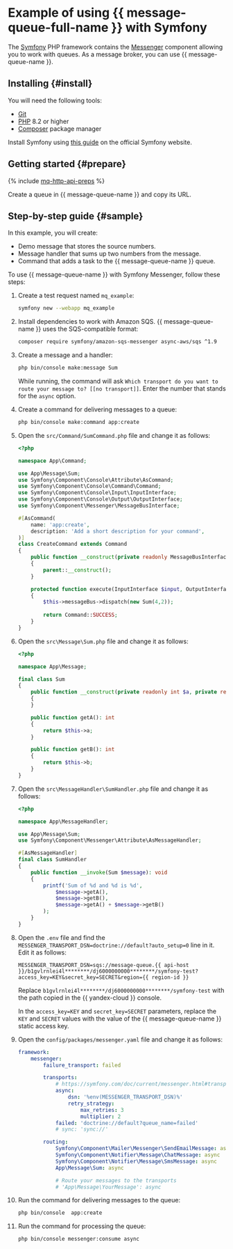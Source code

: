 # Example of using {{ message-queue-full-name }} with Symfony

The [Symfony](https://symfony.com/) PHP framework contains the [Messenger](https://symfony.com/doc/current/messenger.html) component allowing you to work with queues. As a message broker, you can use {{ message-queue-name }}.

## Installing {#install}

You will need the following tools:
* [Git](https://git-scm.com)
* [PHP](https://php.net) 8.2 or higher
* [Composer](https://getcomposer.org) package manager

Install Symfony using [this guide](https://symfony.com/doc/current/setup.html) on the official Symfony website.

## Getting started {#prepare}

{% include [mq-http-api-preps](../_includes_service/mq-http-api-preps-sdk.md) %}

Create a queue in {{ message-queue-name }} and copy its URL.

## Step-by-step guide {#sample}

In this example, you will create:
* Demo message that stores the source numbers.
* Message handler that sums up two numbers from the message.
* Command that adds a task to the {{ message-queue-name }} queue.

To use {{ message-queue-name }} with Symfony Messenger, follow these steps:

1. Create a test request named `mq_example`:

   ```bash
   symfony new --webapp mq_example
   ```

1. Install dependencies to work with Amazon SQS. {{ message-queue-name }} uses the SQS-compatible format:

   ```bash
   composer require symfony/amazon-sqs-messenger async-aws/sqs ^1.9
   ```

1. Create a message and a handler:

    ```bash
    php bin/console make:message Sum
    ```

    While running, the command will ask `Which transport do you want to route your message to? [[no transport]]`.
    Enter the number that stands for the `async` option.

1. Create a command for delivering messages to a queue:

    ```bash
    php bin/console make:command app:create
    ```

1. Open the `src/Command/SumCommand.php` file and change it as follows:

    ```php
    <?php
    
    namespace App\Command;
    
    use App\Message\Sum;
    use Symfony\Component\Console\Attribute\AsCommand;
    use Symfony\Component\Console\Command\Command;
    use Symfony\Component\Console\Input\InputInterface;
    use Symfony\Component\Console\Output\OutputInterface;
    use Symfony\Component\Messenger\MessageBusInterface;
    
    #[AsCommand(
        name: 'app:create',
        description: 'Add a short description for your command',
    )]
    class CreateCommand extends Command
    {
        public function __construct(private readonly MessageBusInterface $messageBus)
        {
            parent::__construct();
        }
    
        protected function execute(InputInterface $input, OutputInterface $output): int
        {
            $this->messageBus->dispatch(new Sum(4,2));
            
            return Command::SUCCESS;
        }
    }
    ```

1. Open the `src\Message\Sum.php` file and change it as follows:

    ```php
    <?php
    
    namespace App\Message;
    
    final class Sum
    {
        public function __construct(private readonly int $a, private readonly int $b)
        {
        }
    
        public function getA(): int
        {
            return $this->a;
        }
    
        public function getB(): int
        {
            return $this->b;
        }
    }
    ```

1. Open the `src\MessageHandler\SumHandler.php` file and change it as follows:

    ```php
    <?php

    namespace App\MessageHandler;

    use App\Message\Sum;
    use Symfony\Component\Messenger\Attribute\AsMessageHandler;

    #[AsMessageHandler]
    final class SumHandler
    {
        public function __invoke(Sum $message): void
        {
            printf('Sum of %d and %d is %d',
                $message->getA(),
                $message->getB(),
                $message->getA() + $message->getB()
            );
        }
    }
    
    ```

1. Open the `.env` file and find the `MESSENGER_TRANSPORT_DSN=doctrine://default?auto_setup=0` line in it. Edit it as follows:

    ```text
    MESSENGER_TRANSPORT_DSN=sqs://message-queue.{{ api-host }}/b1gvlrnlei4l********/dj6000000000********/symfony-test?access_key=KEY&secret_key=SECRET&region={{ region-id }}
    ```

    Replace `b1gvlrnlei4l********/dj6000000000********/symfony-test` with the path copied in the {{ yandex-cloud }} console.

    In the `access_key=KEY` and `secret_key=SECRET` parameters, replace the `KEY` and `SECRET` values with the value of the {{ message-queue-name }} static access key.

1. Open the `config/packages/messenger.yaml` file and change it as follows:

    ```yaml
    framework:
        messenger:
            failure_transport: failed

            transports:
                # https://symfony.com/doc/current/messenger.html#transport-configuration
                async:
                    dsn: '%env(MESSENGER_TRANSPORT_DSN)%'
                    retry_strategy:
                        max_retries: 3
                        multiplier: 2
                failed: 'doctrine://default?queue_name=failed'
                # sync: 'sync://'

            routing:
                Symfony\Component\Mailer\Messenger\SendEmailMessage: async
                Symfony\Component\Notifier\Message\ChatMessage: async
                Symfony\Component\Notifier\Message\SmsMessage: async
                App\Message\Sum: async

                # Route your messages to the transports
                # 'App\Message\YourMessage': async
    ```

1. Run the command for delivering messages to the queue:

    ```bash
    php bin/console  app:create
    ```

1. Run the command for processing the queue:

    ```bash
    php bin/console messenger:consume async
    ```
